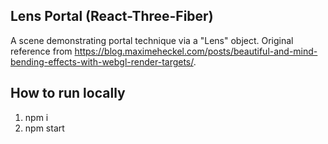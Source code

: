 ## Lens Portal (React-Three-Fiber)

A scene demonstrating portal technique via a "Lens" object. Original reference from https://blog.maximeheckel.com/posts/beautiful-and-mind-bending-effects-with-webgl-render-targets/.

## How to run locally

1. npm i
2. npm start
